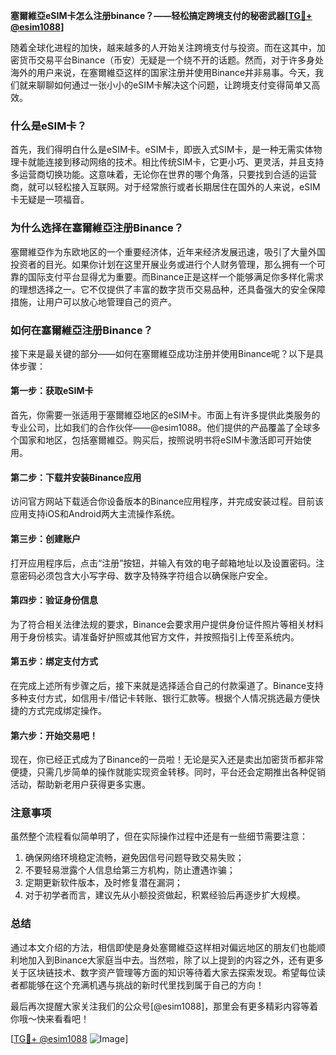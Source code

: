 **塞爾維亞eSIM卡怎么注册binance？——轻松搞定跨境支付的秘密武器[[TG💪+ @esim1088](https://t.me/s/esim1088)]**

随着全球化进程的加快，越来越多的人开始关注跨境支付与投资。而在这其中，加密货币交易平台Binance（币安）无疑是一个绕不开的话题。然而，对于许多身处海外的用户来说，在塞爾維亞这样的国家注册并使用Binance并非易事。今天，我们就来聊聊如何通过一张小小的eSIM卡解决这个问题，让跨境支付变得简单又高效。

### 什么是eSIM卡？

首先，我们得明白什么是eSIM卡。eSIM卡，即嵌入式SIM卡，是一种无需实体物理卡就能连接到移动网络的技术。相比传统SIM卡，它更小巧、更灵活，并且支持多运营商切换功能。这意味着，无论你在世界的哪个角落，只要找到合适的运营商，就可以轻松接入互联网。对于经常旅行或者长期居住在国外的人来说，eSIM卡无疑是一项福音。

### 为什么选择在塞爾維亞注册Binance？

塞爾維亞作为东欧地区的一个重要经济体，近年来经济发展迅速，吸引了大量外国投资者的目光。如果你计划在这里开展业务或进行个人财务管理，那么拥有一个可靠的国际支付平台显得尤为重要。而Binance正是这样一个能够满足你多样化需求的理想选择之一。它不仅提供了丰富的数字货币交易品种，还具备强大的安全保障措施，让用户可以放心地管理自己的资产。

### 如何在塞爾維亞注册Binance？

接下来是最关键的部分——如何在塞爾維亞成功注册并使用Binance呢？以下是具体步骤：

#### 第一步：获取eSIM卡
首先，你需要一张适用于塞爾維亞地区的eSIM卡。市面上有许多提供此类服务的专业公司，比如我们的合作伙伴——@esim1088。他们提供的产品覆盖了全球多个国家和地区，包括塞爾維亞。购买后，按照说明书将eSIM卡激活即可开始使用。

#### 第二步：下载并安装Binance应用
访问官方网站下载适合你设备版本的Binance应用程序，并完成安装过程。目前该应用支持iOS和Android两大主流操作系统。

#### 第三步：创建账户
打开应用程序后，点击“注册”按钮，并输入有效的电子邮箱地址以及设置密码。注意密码必须包含大小写字母、数字及特殊字符组合以确保账户安全。

#### 第四步：验证身份信息
为了符合相关法律法规的要求，Binance会要求用户提供身份证件照片等相关材料用于身份核实。请准备好护照或其他官方文件，并按照指引上传至系统内。

#### 第五步：绑定支付方式
在完成上述所有步骤之后，接下来就是选择适合自己的付款渠道了。Binance支持多种支付方式，如信用卡/借记卡转账、银行汇款等。根据个人情况挑选最方便快捷的方式完成绑定操作。

#### 第六步：开始交易吧！
现在，你已经正式成为了Binance的一员啦！无论是买入还是卖出加密货币都非常便捷，只需几步简单的操作就能实现资金转移。同时，平台还会定期推出各种促销活动，帮助新老用户获得更多实惠。

### 注意事项

虽然整个流程看似简单明了，但在实际操作过程中还是有一些细节需要注意：

1. 确保网络环境稳定流畅，避免因信号问题导致交易失败；
2. 不要轻易泄露个人信息给第三方机构，防止遭遇诈骗；
3. 定期更新软件版本，及时修复潜在漏洞；
4. 对于初学者而言，建议先从小额投资做起，积累经验后再逐步扩大规模。

### 总结

通过本文介绍的方法，相信即使是身处塞爾維亞这样相对偏远地区的朋友们也能顺利地加入到Binance大家庭当中去。当然啦，除了以上提到的内容之外，还有更多关于区块链技术、数字资产管理等方面的知识等待着大家去探索发现。希望每位读者都能够在这个充满机遇与挑战的新时代里找到属于自己的方向！

最后再次提醒大家关注我们的公众号[@esim1088]，那里会有更多精彩内容等着你哦～快来看看吧！

[[TG💪+ @esim1088](https://t.me/s/esim1088) ![Image](https://i.postimg.cc/4NQfJmqS/Snipaste-2025-05-13-00-14-12.png)]